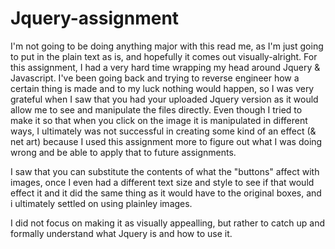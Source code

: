 # Jquery-assignment
I'm not going to be doing anything major with this read me, as I'm just going to put in the plain text as is, and hopefully it comes out visually-alright. For this assignment, I had a very hard time wrapping my head around Jquery & Javascript. I've been going back and trying to reverse engineer how a certain thing is made and to my luck nothing would happen, so I was very grateful when I saw that you had your uploaded Jquery version as it would allow me to see and manipulate the files directly. Even though I tried to make it so that when you click on the image it is manipulated in different ways, I ultimately was not successful in creating some kind of an effect (& net art) because I used this assignment more to figure out what I was doing wrong and be able to apply that to future assignments. 

I saw that you can substitute the contents of what the "buttons" affect with images, once I even had a different text size and style to see if that would effect it and it did the same thing as it would have to the original boxes, and i ultimately settled on using plainley images. 

I did not focus on making it as visually appealling, but rather to catch up and formally understand what Jquery is and how to use it.
